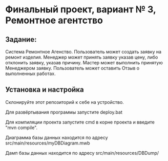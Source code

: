 # Финальный проект, вариант № 3, Ремонтное агентство

## Задание:

Система Ремонтное Агенство. Пользователь может создать заявку на ремонт изделия. Менеджер может принять заявку указав цену, либо отклонить заявку, указав причину. Мастер может выполнить принятую Менеджером заявку. Пользователь может оставить Отзыв о выполненных работах.

## Установка и настройка
Склонируйте этот репозиторий к себе на устройство.

Для развёртывания программы запустите deploy.bat

Для компиляции проекта запустите cmd в корне проекта и введите "mvn compile".

Диаграмма базы данных находится по адресу src/main/resources/myDBDiagram.mwb

Дамп базы данных находится по адресу src/main/resources/DBDump/
